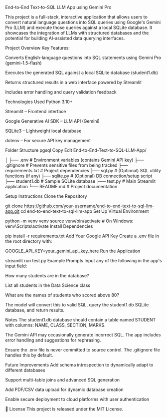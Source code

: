 End-to-End Text-to-SQL LLM App using Gemini Pro


This project is a full-stack, interactive application that allows users to convert natural language questions into SQL queries using Google's Gemini Pro (LLM) and execute those queries against a local SQLite database. It showcases the integration of LLMs with structured databases and the potential for building AI-assisted data querying interfaces.

Project Overview
Key Features:

Converts English-language questions into SQL statements using Gemini Pro (gemini-1.5-flash)

Executes the generated SQL against a local SQLite database (student1.db)

Returns structured results in a web interface powered by Streamlit

Includes error handling and query validation feedback

Technologies Used
Python 3.10+

Streamlit – Frontend interface

Google Generative AI SDK – LLM API (Gemini)

SQLite3 – Lightweight local database

dotenv – For secure API key management

Folder Structure
pgsql
Copy
Edit
End-to-End-Text-to-SQL-LLM-App/


│
├── .env                 # Environment variables (contains Gemini API key)
├── .gitignore           # Prevents sensitive files from being tracked
├── requirements.txt     # Project dependencies
├── sql.py               # (Optional) SQL utility functions (if any)
├── sqlite.py            # (Optional) DB connection/setup script
├── student1.db          # Sample SQLite database
├── test.py              # Main Streamlit application
└── README.md            # Project documentation


Setup Instructions
Clone the Repository


git clone https://github.com/your-username/end-to-end-text-to-sql-llm-app.git
cd end-to-end-text-to-sql-llm-app
Set Up Virtual Environment


python -m venv venv
source venv/bin/activate   # On Windows: venv\Scripts\activate
Install Dependencies


pip install -r requirements.txt
Add Your Google API Key
Create a .env file in the root directory with:

GOOGLE_API_KEY=your_gemini_api_key_here
Run the Application

streamlit run test.py
Example Prompts
Input any of the following in the app's input field:

How many students are in the database?

List all students in the Data Science class

What are the names of students who scored above 80?

The model will convert this to valid SQL, query the student1.db SQLite database, and return results.

 Notes
The student1.db database should contain a table named STUDENT with columns: NAME, CLASS, SECTION, MARKS.

The Gemini API may occasionally generate incorrect SQL. The app includes error handling and suggestions for rephrasing.

Ensure the .env file is never committed to source control. The .gitignore file handles this by default.

Future Improvements
Add schema introspection to dynamically adapt to different databases

Support multi-table joins and advanced SQL generation

Add PDF/CSV data upload for dynamic database creation

Enable secure deployment to cloud platforms with user authentication

📄 License
This project is released under the MIT License.


